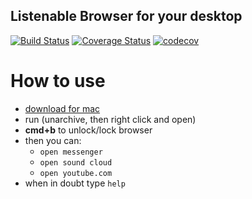 Listenable Browser for your desktop
-----------------------
[![Build Status](https://travis-ci.org/Hermanya/listenable-browser.svg?branch=master)](https://travis-ci.org/Hermanya/listenable-browser)
[![Coverage Status](https://coveralls.io/repos/github/Hermanya/listenable-browser/badge.svg?branch=master)](https://coveralls.io/github/Hermanya/listenable-browser?branch=master)
[![codecov](https://codecov.io/gh/Hermanya/listenable-browser/branch/master/graph/badge.svg)](https://codecov.io/gh/Hermanya/listenable-browser)
# How to use
- [download for mac](https://github.com/Hermanya/listenable-browser/releases/latest)
- run (unarchive, then right click and open)
- **cmd+b** to unlock/lock browser
- then you can:
    * `open messenger`
    * `open sound cloud`
    * `open youtube.com`
- when in doubt type `help`
